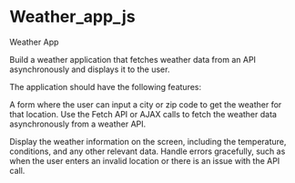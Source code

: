 # Weather_app_js

Weather App 


Build a weather application that fetches weather data from an API asynchronously and displays it to the user.

The application should have the following features:

A form where the user can input a city or zip code to get the weather for that location.
Use the Fetch API or AJAX calls to fetch the weather data asynchronously from a weather API.

Display the weather information on the screen, including the temperature, conditions, and any other relevant data.
Handle errors gracefully, such as when the user enters an invalid location or there is an issue with the API call.
